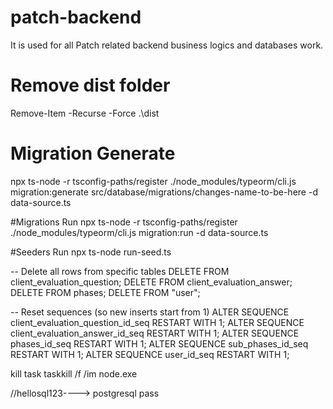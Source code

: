 # patch-backend
It is used for all Patch related backend business logics and databases work.

# Remove dist folder 
Remove-Item -Recurse -Force .\dist

# Migration Generate
npx ts-node -r tsconfig-paths/register ./node_modules/typeorm/cli.js migration:generate src/database/migrations/changes-name-to-be-here -d data-source.ts

#Migrations Run
npx ts-node -r tsconfig-paths/register ./node_modules/typeorm/cli.js migration:run -d data-source.ts

#Seeders Run
npx ts-node run-seed.ts

-- Delete all rows from specific tables
DELETE FROM client_evaluation_question;
DELETE FROM client_evaluation_answer;
DELETE FROM phases;
DELETE FROM "user";

-- Reset sequences (so new inserts start from 1)
ALTER SEQUENCE client_evaluation_question_id_seq RESTART WITH 1;
ALTER SEQUENCE client_evaluation_answer_id_seq RESTART WITH 1;
ALTER SEQUENCE phases_id_seq RESTART WITH 1;
ALTER SEQUENCE sub_phases_id_seq RESTART WITH 1;
ALTER SEQUENCE user_id_seq RESTART WITH 1;

kill task
taskkill /f /im node.exe

//hellosql123----> postgresql pass